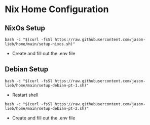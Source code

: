 # Nix Home Configuration

## NixOs Setup

```
bash -c "$(curl -fsSl https://raw.githubusercontent.com/jason-lieb/home/main/setup-nixos.sh)"
```

- Create and fill out the .env file

## Debian Setup

```
bash -c "$(curl -fsSl https://raw.githubusercontent.com/jason-lieb/home/main/setup-debian-pt-1.sh)"
```

- Restart shell

```
bash -c "$(curl -fsSl https://raw.githubusercontent.com/jason-lieb/home/main/setup-debian-pt-2.sh)"
```

- Create and fill out the .env file

